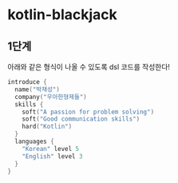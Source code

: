 # kotlin-blackjack

## 1단계 

아래와 같은 형식이 나올 수 있도록 dsl 코드를 작성한다! 

```kotlin
introduce {
  name("박재성")
  company("우아한형제들")
  skills {
    soft("A passion for problem solving")
    soft("Good communication skills")
    hard("Kotlin")
  }
  languages {
    "Korean" level 5
    "English" level 3
  }
}
```
